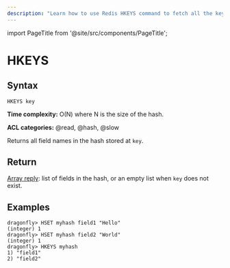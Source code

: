```yaml
---
description: "Learn how to use Redis HKEYS command to fetch all the keys in a hash. Make large dataset navigation simpler and faster."
---
```


import PageTitle from '@site/src/components/PageTitle';

# HKEYS

<PageTitle title="Redis HKEYS Command (Documentation) | Dragonfly" />

## Syntax

    HKEYS key

**Time complexity:** O(N) where N is the size of the hash.

**ACL categories:** @read, @hash, @slow

Returns all field names in the hash stored at `key`.

## Return

[Array reply](https://redis.io/docs/latest/develop/reference/protocol-spec/#arrays): list of fields in the hash, or an empty list when `key` does
not exist.

## Examples

```shell
dragonfly> HSET myhash field1 "Hello"
(integer) 1
dragonfly> HSET myhash field2 "World"
(integer) 1
dragonfly> HKEYS myhash
1) "field1"
2) "field2"
```
